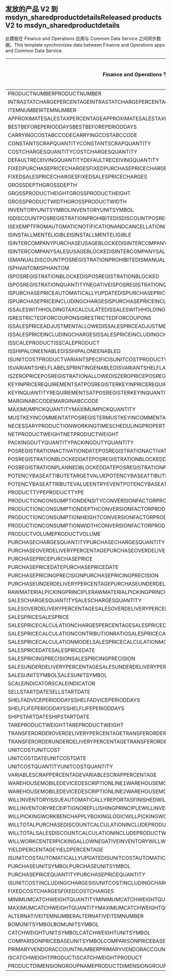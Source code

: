 ## <a name="released-products-v2-to-msdyn_sharedproductdetails"></a><span data-ttu-id="18ecd-101">发放的产品 V2 到 msdyn_sharedproductdetails</span><span class="sxs-lookup"><span data-stu-id="18ecd-101">Released products V2 to msdyn_sharedproductdetails</span></span>

<span data-ttu-id="18ecd-102">此模板在 Finance and Operations 应用与 Common Data Service 之间同步数据。</span><span class="sxs-lookup"><span data-stu-id="18ecd-102">This template synchronizes data between Finance and Operations apps and Common Data Service.</span></span>

<span data-ttu-id="18ecd-103">Finance and Operations 字段</span><span class="sxs-lookup"><span data-stu-id="18ecd-103">Finance and Operations field</span></span> | <span data-ttu-id="18ecd-104">映射类型</span><span class="sxs-lookup"><span data-stu-id="18ecd-104">Map type</span></span> | <span data-ttu-id="18ecd-105">其他 Dynamics 365 字段</span><span class="sxs-lookup"><span data-stu-id="18ecd-105">Other Dynamics 365 field</span></span> | <span data-ttu-id="18ecd-106">默认值</span><span class="sxs-lookup"><span data-stu-id="18ecd-106">Default value</span></span>
---|---|---|---
<span data-ttu-id="18ecd-107">PRODUCTNUMBER</span><span class="sxs-lookup"><span data-stu-id="18ecd-107">PRODUCTNUMBER</span></span> | > | <span data-ttu-id="18ecd-108">msdyn_globalproduct.msdyn_productnumber</span><span class="sxs-lookup"><span data-stu-id="18ecd-108">msdyn_globalproduct.msdyn_productnumber</span></span> | 
<span data-ttu-id="18ecd-109">INTRASTATCHARGEPERCENTAGE</span><span class="sxs-lookup"><span data-stu-id="18ecd-109">INTRASTATCHARGEPERCENTAGE</span></span> | > | <span data-ttu-id="18ecd-110">msdyn_intrastatchargepercentage</span><span class="sxs-lookup"><span data-stu-id="18ecd-110">msdyn_intrastatchargepercentage</span></span> | 
<span data-ttu-id="18ecd-111">ITEMNUMBER</span><span class="sxs-lookup"><span data-stu-id="18ecd-111">ITEMNUMBER</span></span> | >> | <span data-ttu-id="18ecd-112">msdyn_itemnumber</span><span class="sxs-lookup"><span data-stu-id="18ecd-112">msdyn_itemnumber</span></span> | 
<span data-ttu-id="18ecd-113">APPROXIMATESALESTAXPERCENTAGE</span><span class="sxs-lookup"><span data-stu-id="18ecd-113">APPROXIMATESALESTAXPERCENTAGE</span></span> | > | <span data-ttu-id="18ecd-114">msdyn_approximatesalestaxpercentage</span><span class="sxs-lookup"><span data-stu-id="18ecd-114">msdyn_approximatesalestaxpercentage</span></span> | 
<span data-ttu-id="18ecd-115">BESTBEFOREPERIODDAYS</span><span class="sxs-lookup"><span data-stu-id="18ecd-115">BESTBEFOREPERIODDAYS</span></span> | > | <span data-ttu-id="18ecd-116">msdyn_bestbeforeperioddays</span><span class="sxs-lookup"><span data-stu-id="18ecd-116">msdyn_bestbeforeperioddays</span></span> | 
<span data-ttu-id="18ecd-117">CARRYINGCOSTABCCODE</span><span class="sxs-lookup"><span data-stu-id="18ecd-117">CARRYINGCOSTABCCODE</span></span> | >> | <span data-ttu-id="18ecd-118">msdyn_carryingcostabccode</span><span class="sxs-lookup"><span data-stu-id="18ecd-118">msdyn_carryingcostabccode</span></span> | 
<span data-ttu-id="18ecd-119">CONSTANTSCRAPQUANTITY</span><span class="sxs-lookup"><span data-stu-id="18ecd-119">CONSTANTSCRAPQUANTITY</span></span> | > | <span data-ttu-id="18ecd-120">msdyn_constantscrapquantity</span><span class="sxs-lookup"><span data-stu-id="18ecd-120">msdyn_constantscrapquantity</span></span> | 
<span data-ttu-id="18ecd-121">COSTCHARGESQUANTITY</span><span class="sxs-lookup"><span data-stu-id="18ecd-121">COSTCHARGESQUANTITY</span></span> | > | <span data-ttu-id="18ecd-122">msdyn_costchargesquantity</span><span class="sxs-lookup"><span data-stu-id="18ecd-122">msdyn_costchargesquantity</span></span> | 
<span data-ttu-id="18ecd-123">DEFAULTRECEIVINGQUANTITY</span><span class="sxs-lookup"><span data-stu-id="18ecd-123">DEFAULTRECEIVINGQUANTITY</span></span> | > | <span data-ttu-id="18ecd-124">msdyn_defaultreceivingquantity</span><span class="sxs-lookup"><span data-stu-id="18ecd-124">msdyn_defaultreceivingquantity</span></span> | 
<span data-ttu-id="18ecd-125">FIXEDPURCHASEPRICECHARGES</span><span class="sxs-lookup"><span data-stu-id="18ecd-125">FIXEDPURCHASEPRICECHARGES</span></span> | > | <span data-ttu-id="18ecd-126">msdyn_fixedpurchasepricecharges</span><span class="sxs-lookup"><span data-stu-id="18ecd-126">msdyn_fixedpurchasepricecharges</span></span> | 
<span data-ttu-id="18ecd-127">FIXEDSALESPRICECHARGES</span><span class="sxs-lookup"><span data-stu-id="18ecd-127">FIXEDSALESPRICECHARGES</span></span> | > | <span data-ttu-id="18ecd-128">msdyn_fixedsalespricecharges</span><span class="sxs-lookup"><span data-stu-id="18ecd-128">msdyn_fixedsalespricecharges</span></span> | 
<span data-ttu-id="18ecd-129">GROSSDEPTH</span><span class="sxs-lookup"><span data-stu-id="18ecd-129">GROSSDEPTH</span></span> | > | <span data-ttu-id="18ecd-130">msdyn_grossdepth</span><span class="sxs-lookup"><span data-stu-id="18ecd-130">msdyn_grossdepth</span></span> | 
<span data-ttu-id="18ecd-131">GROSSPRODUCTHEIGHT</span><span class="sxs-lookup"><span data-stu-id="18ecd-131">GROSSPRODUCTHEIGHT</span></span> | > | <span data-ttu-id="18ecd-132">msdyn_grossproductheight</span><span class="sxs-lookup"><span data-stu-id="18ecd-132">msdyn_grossproductheight</span></span> | 
<span data-ttu-id="18ecd-133">GROSSPRODUCTWIDTH</span><span class="sxs-lookup"><span data-stu-id="18ecd-133">GROSSPRODUCTWIDTH</span></span> | > | <span data-ttu-id="18ecd-134">msdyn_grossproductwidth</span><span class="sxs-lookup"><span data-stu-id="18ecd-134">msdyn_grossproductwidth</span></span> | 
<span data-ttu-id="18ecd-135">INVENTORYUNITSYMBOL</span><span class="sxs-lookup"><span data-stu-id="18ecd-135">INVENTORYUNITSYMBOL</span></span> | > | <span data-ttu-id="18ecd-136">msdyn_inventoryunitsymbol.msdyn_symbol</span><span class="sxs-lookup"><span data-stu-id="18ecd-136">msdyn_inventoryunitsymbol.msdyn_symbol</span></span> | 
<span data-ttu-id="18ecd-137">ISDISCOUNTPOSREGISTRATIONPROHIBITED</span><span class="sxs-lookup"><span data-stu-id="18ecd-137">ISDISCOUNTPOSREGISTRATIONPROHIBITED</span></span> | >> | <span data-ttu-id="18ecd-138">msdyn_isdiscountposregistrationprohibited</span><span class="sxs-lookup"><span data-stu-id="18ecd-138">msdyn_isdiscountposregistrationprohibited</span></span> | 
<span data-ttu-id="18ecd-139">ISEXEMPTFROMAUTOMATICNOTIFICATIONANDCANCELLATION</span><span class="sxs-lookup"><span data-stu-id="18ecd-139">ISEXEMPTFROMAUTOMATICNOTIFICATIONANDCANCELLATION</span></span> | >> | <span data-ttu-id="18ecd-140">msdyn_exemptautomaticnotificationcancel</span><span class="sxs-lookup"><span data-stu-id="18ecd-140">msdyn_exemptautomaticnotificationcancel</span></span> | 
<span data-ttu-id="18ecd-141">ISINSTALLMENTELIGIBLE</span><span class="sxs-lookup"><span data-stu-id="18ecd-141">ISINSTALLMENTELIGIBLE</span></span> | >> | <span data-ttu-id="18ecd-142">msdyn_isinstallmenteligible</span><span class="sxs-lookup"><span data-stu-id="18ecd-142">msdyn_isinstallmenteligible</span></span> | 
<span data-ttu-id="18ecd-143">ISINTERCOMPANYPURCHASEUSAGEBLOCKED</span><span class="sxs-lookup"><span data-stu-id="18ecd-143">ISINTERCOMPANYPURCHASEUSAGEBLOCKED</span></span> | >> | <span data-ttu-id="18ecd-144">msdyn_isintercompanypurchaseusageblocked</span><span class="sxs-lookup"><span data-stu-id="18ecd-144">msdyn_isintercompanypurchaseusageblocked</span></span> | 
<span data-ttu-id="18ecd-145">ISINTERCOMPANYSALESUSAGEBLOCKED</span><span class="sxs-lookup"><span data-stu-id="18ecd-145">ISINTERCOMPANYSALESUSAGEBLOCKED</span></span> | >> | <span data-ttu-id="18ecd-146">msdyn_isintercompanysalesusageblocked</span><span class="sxs-lookup"><span data-stu-id="18ecd-146">msdyn_isintercompanysalesusageblocked</span></span> | 
<span data-ttu-id="18ecd-147">ISMANUALDISCOUNTPOSREGISTRATIONPROHIBITED</span><span class="sxs-lookup"><span data-stu-id="18ecd-147">ISMANUALDISCOUNTPOSREGISTRATIONPROHIBITED</span></span> | >> | <span data-ttu-id="18ecd-148">msdyn_ismanualdiscposregistrationprohibited</span><span class="sxs-lookup"><span data-stu-id="18ecd-148">msdyn_ismanualdiscposregistrationprohibited</span></span> | 
<span data-ttu-id="18ecd-149">ISPHANTOM</span><span class="sxs-lookup"><span data-stu-id="18ecd-149">ISPHANTOM</span></span> | >> | <span data-ttu-id="18ecd-150">msdyn_isphantom</span><span class="sxs-lookup"><span data-stu-id="18ecd-150">msdyn_isphantom</span></span> | 
<span data-ttu-id="18ecd-151">ISPOSREGISTRATIONBLOCKED</span><span class="sxs-lookup"><span data-stu-id="18ecd-151">ISPOSREGISTRATIONBLOCKED</span></span> | >> | <span data-ttu-id="18ecd-152">msdyn_isposregistrationblocked</span><span class="sxs-lookup"><span data-stu-id="18ecd-152">msdyn_isposregistrationblocked</span></span> | 
<span data-ttu-id="18ecd-153">ISPOSREGISTRATIONQUANTITYNEGATIVE</span><span class="sxs-lookup"><span data-stu-id="18ecd-153">ISPOSREGISTRATIONQUANTITYNEGATIVE</span></span> | >> | <span data-ttu-id="18ecd-154">msdyn_isposregistrationquantitynegative</span><span class="sxs-lookup"><span data-stu-id="18ecd-154">msdyn_isposregistrationquantitynegative</span></span> | 
<span data-ttu-id="18ecd-155">ISPURCHASEPRICEAUTOMATICALLYUPDATED</span><span class="sxs-lookup"><span data-stu-id="18ecd-155">ISPURCHASEPRICEAUTOMATICALLYUPDATED</span></span> | >> | <span data-ttu-id="18ecd-156">msdyn_ispurchasepriceautomaticallyupdated</span><span class="sxs-lookup"><span data-stu-id="18ecd-156">msdyn_ispurchasepriceautomaticallyupdated</span></span> | 
<span data-ttu-id="18ecd-157">ISPURCHASEPRICEINCLUDINGCHARGES</span><span class="sxs-lookup"><span data-stu-id="18ecd-157">ISPURCHASEPRICEINCLUDINGCHARGES</span></span> | >> | <span data-ttu-id="18ecd-158">msdyn_ispurchasepriceincludingcharges</span><span class="sxs-lookup"><span data-stu-id="18ecd-158">msdyn_ispurchasepriceincludingcharges</span></span> | 
<span data-ttu-id="18ecd-159">ISSALESWITHHOLDINGTAXCALCULATED</span><span class="sxs-lookup"><span data-stu-id="18ecd-159">ISSALESWITHHOLDINGTAXCALCULATED</span></span> | >> | <span data-ttu-id="18ecd-160">msdyn_issaleswithholdingtaxcalculated</span><span class="sxs-lookup"><span data-stu-id="18ecd-160">msdyn_issaleswithholdingtaxcalculated</span></span> | 
<span data-ttu-id="18ecd-161">ISRESTRICTEDFORCOUPONS</span><span class="sxs-lookup"><span data-stu-id="18ecd-161">ISRESTRICTEDFORCOUPONS</span></span> | >> | <span data-ttu-id="18ecd-162">msdyn_isrestrictedforcoupons</span><span class="sxs-lookup"><span data-stu-id="18ecd-162">msdyn_isrestrictedforcoupons</span></span> | 
<span data-ttu-id="18ecd-163">ISSALESPRICEADJUSTMENTALLOWED</span><span class="sxs-lookup"><span data-stu-id="18ecd-163">ISSALESPRICEADJUSTMENTALLOWED</span></span> | >> | <span data-ttu-id="18ecd-164">msdyn_issalespriceadjustmentallowed</span><span class="sxs-lookup"><span data-stu-id="18ecd-164">msdyn_issalespriceadjustmentallowed</span></span> | 
<span data-ttu-id="18ecd-165">ISSALESPRICEINCLUDINGCHARGES</span><span class="sxs-lookup"><span data-stu-id="18ecd-165">ISSALESPRICEINCLUDINGCHARGES</span></span> | >> | <span data-ttu-id="18ecd-166">msdyn_issalespriceincludingcharges</span><span class="sxs-lookup"><span data-stu-id="18ecd-166">msdyn_issalespriceincludingcharges</span></span> | 
<span data-ttu-id="18ecd-167">ISSCALEPRODUCT</span><span class="sxs-lookup"><span data-stu-id="18ecd-167">ISSCALEPRODUCT</span></span> | >> | <span data-ttu-id="18ecd-168">msdyn_isscaleproduct</span><span class="sxs-lookup"><span data-stu-id="18ecd-168">msdyn_isscaleproduct</span></span> | 
<span data-ttu-id="18ecd-169">ISSHIPALONEENABLED</span><span class="sxs-lookup"><span data-stu-id="18ecd-169">ISSHIPALONEENABLED</span></span> | >> | <span data-ttu-id="18ecd-170">msdyn_isshipaloneenabled</span><span class="sxs-lookup"><span data-stu-id="18ecd-170">msdyn_isshipaloneenabled</span></span> | 
<span data-ttu-id="18ecd-171">ISUNITCOSTPRODUCTVARIANTSPECIFIC</span><span class="sxs-lookup"><span data-stu-id="18ecd-171">ISUNITCOSTPRODUCTVARIANTSPECIFIC</span></span> | >> | <span data-ttu-id="18ecd-172">msdyn_isunitcostproductvariantspecific</span><span class="sxs-lookup"><span data-stu-id="18ecd-172">msdyn_isunitcostproductvariantspecific</span></span> | 
<span data-ttu-id="18ecd-173">ISVARIANTSHELFLABELSPRINTINGENABLED</span><span class="sxs-lookup"><span data-stu-id="18ecd-173">ISVARIANTSHELFLABELSPRINTINGENABLED</span></span> | >> | <span data-ttu-id="18ecd-174">msdyn_isvariantshelflabelsprintingenabled</span><span class="sxs-lookup"><span data-stu-id="18ecd-174">msdyn_isvariantshelflabelsprintingenabled</span></span> | 
<span data-ttu-id="18ecd-175">ISZEROPRICEPOSREGISTRATIONALLOWED</span><span class="sxs-lookup"><span data-stu-id="18ecd-175">ISZEROPRICEPOSREGISTRATIONALLOWED</span></span> | >> | <span data-ttu-id="18ecd-176">msdyn_iszeropriceposregistrationallowed</span><span class="sxs-lookup"><span data-stu-id="18ecd-176">msdyn_iszeropriceposregistrationallowed</span></span> | 
<span data-ttu-id="18ecd-177">KEYINPRICEREQUIREMENTSATPOSREGISTER</span><span class="sxs-lookup"><span data-stu-id="18ecd-177">KEYINPRICEREQUIREMENTSATPOSREGISTER</span></span> | >> | <span data-ttu-id="18ecd-178">msdyn_keyinpricerequirementsatposregister</span><span class="sxs-lookup"><span data-stu-id="18ecd-178">msdyn_keyinpricerequirementsatposregister</span></span> | 
<span data-ttu-id="18ecd-179">KEYINQUANTITYREQUIREMENTSATPOSREGISTER</span><span class="sxs-lookup"><span data-stu-id="18ecd-179">KEYINQUANTITYREQUIREMENTSATPOSREGISTER</span></span> | >> | <span data-ttu-id="18ecd-180">msdyn_keyinquantityrequirementsatposregister</span><span class="sxs-lookup"><span data-stu-id="18ecd-180">msdyn_keyinquantityrequirementsatposregister</span></span> | 
<span data-ttu-id="18ecd-181">MARGINABCCODE</span><span class="sxs-lookup"><span data-stu-id="18ecd-181">MARGINABCCODE</span></span> | >> | <span data-ttu-id="18ecd-182">msdyn_marginabccode</span><span class="sxs-lookup"><span data-stu-id="18ecd-182">msdyn_marginabccode</span></span> | 
<span data-ttu-id="18ecd-183">MAXIMUMPICKQUANTITY</span><span class="sxs-lookup"><span data-stu-id="18ecd-183">MAXIMUMPICKQUANTITY</span></span> | > | <span data-ttu-id="18ecd-184">msdyn_maximumpickquantity</span><span class="sxs-lookup"><span data-stu-id="18ecd-184">msdyn_maximumpickquantity</span></span> | 
<span data-ttu-id="18ecd-185">MUSTKEYINCOMMENTATPOSREGISTER</span><span class="sxs-lookup"><span data-stu-id="18ecd-185">MUSTKEYINCOMMENTATPOSREGISTER</span></span> | >> | <span data-ttu-id="18ecd-186">msdyn_mustkeyincommentatposregister</span><span class="sxs-lookup"><span data-stu-id="18ecd-186">msdyn_mustkeyincommentatposregister</span></span> | 
<span data-ttu-id="18ecd-187">NECESSARYPRODUCTIONWORKINGTIMESCHEDULINGPROPERTYID</span><span class="sxs-lookup"><span data-stu-id="18ecd-187">NECESSARYPRODUCTIONWORKINGTIMESCHEDULINGPROPERTYID</span></span> | > | <span data-ttu-id="18ecd-188">msdyn_necessaryproductionworkingtimeschedulingp</span><span class="sxs-lookup"><span data-stu-id="18ecd-188">msdyn_necessaryproductionworkingtimeschedulingp</span></span> | 
<span data-ttu-id="18ecd-189">NETPRODUCTWEIGHT</span><span class="sxs-lookup"><span data-stu-id="18ecd-189">NETPRODUCTWEIGHT</span></span> | > | <span data-ttu-id="18ecd-190">msdyn_netproductweight</span><span class="sxs-lookup"><span data-stu-id="18ecd-190">msdyn_netproductweight</span></span> | 
<span data-ttu-id="18ecd-191">PACKINGDUTYQUANTITY</span><span class="sxs-lookup"><span data-stu-id="18ecd-191">PACKINGDUTYQUANTITY</span></span> | > | <span data-ttu-id="18ecd-192">msdyn_packingdutyquantity</span><span class="sxs-lookup"><span data-stu-id="18ecd-192">msdyn_packingdutyquantity</span></span> | 
<span data-ttu-id="18ecd-193">POSREGISTRATIONACTIVATIONDATE</span><span class="sxs-lookup"><span data-stu-id="18ecd-193">POSREGISTRATIONACTIVATIONDATE</span></span> | > | <span data-ttu-id="18ecd-194">msdyn_posregistrationactivationdate</span><span class="sxs-lookup"><span data-stu-id="18ecd-194">msdyn_posregistrationactivationdate</span></span> | 
<span data-ttu-id="18ecd-195">POSREGISTRATIONBLOCKEDDATE</span><span class="sxs-lookup"><span data-stu-id="18ecd-195">POSREGISTRATIONBLOCKEDDATE</span></span> | > | <span data-ttu-id="18ecd-196">msdyn_posregistrationblockeddate</span><span class="sxs-lookup"><span data-stu-id="18ecd-196">msdyn_posregistrationblockeddate</span></span> | 
<span data-ttu-id="18ecd-197">POSREGISTRATIONPLANNEDBLOCKEDDATE</span><span class="sxs-lookup"><span data-stu-id="18ecd-197">POSREGISTRATIONPLANNEDBLOCKEDDATE</span></span> | > | <span data-ttu-id="18ecd-198">msdyn_posregistrationplannedblockeddate</span><span class="sxs-lookup"><span data-stu-id="18ecd-198">msdyn_posregistrationplannedblockeddate</span></span> | 
<span data-ttu-id="18ecd-199">POTENCYBASEATTIBUTETARGETVALUE</span><span class="sxs-lookup"><span data-stu-id="18ecd-199">POTENCYBASEATTIBUTETARGETVALUE</span></span> | > | <span data-ttu-id="18ecd-200">msdyn_potencybaseattibutetargetvalue</span><span class="sxs-lookup"><span data-stu-id="18ecd-200">msdyn_potencybaseattibutetargetvalue</span></span> | 
<span data-ttu-id="18ecd-201">POTENCYBASEATTRIBUTEVALUEENTRYEVENT</span><span class="sxs-lookup"><span data-stu-id="18ecd-201">POTENCYBASEATTRIBUTEVALUEENTRYEVENT</span></span> | >> | <span data-ttu-id="18ecd-202">msdyn_potencybaseattributevalueentryevent</span><span class="sxs-lookup"><span data-stu-id="18ecd-202">msdyn_potencybaseattributevalueentryevent</span></span> | 
<span data-ttu-id="18ecd-203">PRODUCTTYPE</span><span class="sxs-lookup"><span data-stu-id="18ecd-203">PRODUCTTYPE</span></span> | >> | <span data-ttu-id="18ecd-204">msdyn_producttype</span><span class="sxs-lookup"><span data-stu-id="18ecd-204">msdyn_producttype</span></span> | 
<span data-ttu-id="18ecd-205">PRODUCTIONCONSUMPTIONDENSITYCONVERSIONFACTOR</span><span class="sxs-lookup"><span data-stu-id="18ecd-205">PRODUCTIONCONSUMPTIONDENSITYCONVERSIONFACTOR</span></span> | > | <span data-ttu-id="18ecd-206">msdyn_productionconsumptiondensityconversion</span><span class="sxs-lookup"><span data-stu-id="18ecd-206">msdyn_productionconsumptiondensityconversion</span></span> | 
<span data-ttu-id="18ecd-207">PRODUCTIONCONSUMPTIONDEPTHCONVERSIONFACTOR</span><span class="sxs-lookup"><span data-stu-id="18ecd-207">PRODUCTIONCONSUMPTIONDEPTHCONVERSIONFACTOR</span></span> | > | <span data-ttu-id="18ecd-208">msdyn_productionconsumptiondepthconversion</span><span class="sxs-lookup"><span data-stu-id="18ecd-208">msdyn_productionconsumptiondepthconversion</span></span> | 
<span data-ttu-id="18ecd-209">PRODUCTIONCONSUMPTIONHEIGHTCONVERSIONFACTOR</span><span class="sxs-lookup"><span data-stu-id="18ecd-209">PRODUCTIONCONSUMPTIONHEIGHTCONVERSIONFACTOR</span></span> | > | <span data-ttu-id="18ecd-210">msdyn_productionconsumptionheightconversion</span><span class="sxs-lookup"><span data-stu-id="18ecd-210">msdyn_productionconsumptionheightconversion</span></span> | 
<span data-ttu-id="18ecd-211">PRODUCTIONCONSUMPTIONWIDTHCONVERSIONFACTOR</span><span class="sxs-lookup"><span data-stu-id="18ecd-211">PRODUCTIONCONSUMPTIONWIDTHCONVERSIONFACTOR</span></span> | > | <span data-ttu-id="18ecd-212">msdyn_productionconsumptionwidthconversion</span><span class="sxs-lookup"><span data-stu-id="18ecd-212">msdyn_productionconsumptionwidthconversion</span></span> | 
<span data-ttu-id="18ecd-213">PRODUCTVOLUME</span><span class="sxs-lookup"><span data-stu-id="18ecd-213">PRODUCTVOLUME</span></span> | > | <span data-ttu-id="18ecd-214">msdyn_productvolume</span><span class="sxs-lookup"><span data-stu-id="18ecd-214">msdyn_productvolume</span></span> | 
<span data-ttu-id="18ecd-215">PURCHASECHARGESQUANTITY</span><span class="sxs-lookup"><span data-stu-id="18ecd-215">PURCHASECHARGESQUANTITY</span></span> | > | <span data-ttu-id="18ecd-216">msdyn_purchasechargesquantity</span><span class="sxs-lookup"><span data-stu-id="18ecd-216">msdyn_purchasechargesquantity</span></span> | 
<span data-ttu-id="18ecd-217">PURCHASEOVERDELIVERYPERCENTAGE</span><span class="sxs-lookup"><span data-stu-id="18ecd-217">PURCHASEOVERDELIVERYPERCENTAGE</span></span> | > | <span data-ttu-id="18ecd-218">msdyn_purchaseoverdeliverypercentage</span><span class="sxs-lookup"><span data-stu-id="18ecd-218">msdyn_purchaseoverdeliverypercentage</span></span> | 
<span data-ttu-id="18ecd-219">PURCHASEPRICE</span><span class="sxs-lookup"><span data-stu-id="18ecd-219">PURCHASEPRICE</span></span> | > | <span data-ttu-id="18ecd-220">msdyn_purchaseprice</span><span class="sxs-lookup"><span data-stu-id="18ecd-220">msdyn_purchaseprice</span></span> | 
<span data-ttu-id="18ecd-221">PURCHASEPRICEDATE</span><span class="sxs-lookup"><span data-stu-id="18ecd-221">PURCHASEPRICEDATE</span></span> | > | <span data-ttu-id="18ecd-222">msdyn_purchasepricedate</span><span class="sxs-lookup"><span data-stu-id="18ecd-222">msdyn_purchasepricedate</span></span> | 
<span data-ttu-id="18ecd-223">PURCHASEPRICINGPRECISION</span><span class="sxs-lookup"><span data-stu-id="18ecd-223">PURCHASEPRICINGPRECISION</span></span> | > | <span data-ttu-id="18ecd-224">msdyn_purchasepricingprecision</span><span class="sxs-lookup"><span data-stu-id="18ecd-224">msdyn_purchasepricingprecision</span></span> | 
<span data-ttu-id="18ecd-225">PURCHASEUNDERDELIVERYPERCENTAGE</span><span class="sxs-lookup"><span data-stu-id="18ecd-225">PURCHASEUNDERDELIVERYPERCENTAGE</span></span> | > | <span data-ttu-id="18ecd-226">msdyn_purchaseunderdeliverypercentage</span><span class="sxs-lookup"><span data-stu-id="18ecd-226">msdyn_purchaseunderdeliverypercentage</span></span> | 
<span data-ttu-id="18ecd-227">RAWMATERIALPICKINGPRINCIPLE</span><span class="sxs-lookup"><span data-stu-id="18ecd-227">RAWMATERIALPICKINGPRINCIPLE</span></span> | >> | <span data-ttu-id="18ecd-228">msdyn_rawmaterialpickingprinciple</span><span class="sxs-lookup"><span data-stu-id="18ecd-228">msdyn_rawmaterialpickingprinciple</span></span> | 
<span data-ttu-id="18ecd-229">SALESCHARGESQUANTITY</span><span class="sxs-lookup"><span data-stu-id="18ecd-229">SALESCHARGESQUANTITY</span></span> | > | <span data-ttu-id="18ecd-230">msdyn_saleschargesquantity</span><span class="sxs-lookup"><span data-stu-id="18ecd-230">msdyn_saleschargesquantity</span></span> | 
<span data-ttu-id="18ecd-231">SALESOVERDELIVERYPERCENTAGE</span><span class="sxs-lookup"><span data-stu-id="18ecd-231">SALESOVERDELIVERYPERCENTAGE</span></span> | > | <span data-ttu-id="18ecd-232">msdyn_salesoverdeliverypercentage</span><span class="sxs-lookup"><span data-stu-id="18ecd-232">msdyn_salesoverdeliverypercentage</span></span> | 
<span data-ttu-id="18ecd-233">SALESPRICE</span><span class="sxs-lookup"><span data-stu-id="18ecd-233">SALESPRICE</span></span> | > | <span data-ttu-id="18ecd-234">msdyn_salesprice</span><span class="sxs-lookup"><span data-stu-id="18ecd-234">msdyn_salesprice</span></span> | 
<span data-ttu-id="18ecd-235">SALESPRICECALCULATIONCHARGESPERCENTAGE</span><span class="sxs-lookup"><span data-stu-id="18ecd-235">SALESPRICECALCULATIONCHARGESPERCENTAGE</span></span> | > | <span data-ttu-id="18ecd-236">msdyn_salespricecalculationchargespercentage</span><span class="sxs-lookup"><span data-stu-id="18ecd-236">msdyn_salespricecalculationchargespercentage</span></span> | 
<span data-ttu-id="18ecd-237">SALESPRICECALCULATIONCONTRIBUTIONRATIO</span><span class="sxs-lookup"><span data-stu-id="18ecd-237">SALESPRICECALCULATIONCONTRIBUTIONRATIO</span></span> | > | <span data-ttu-id="18ecd-238">msdyn_salespricecalculationcontributionratio</span><span class="sxs-lookup"><span data-stu-id="18ecd-238">msdyn_salespricecalculationcontributionratio</span></span> | 
<span data-ttu-id="18ecd-239">SALESPRICECALCULATIONMODEL</span><span class="sxs-lookup"><span data-stu-id="18ecd-239">SALESPRICECALCULATIONMODEL</span></span> | >> | <span data-ttu-id="18ecd-240">msdyn_salespricecalculationmodel</span><span class="sxs-lookup"><span data-stu-id="18ecd-240">msdyn_salespricecalculationmodel</span></span> | 
<span data-ttu-id="18ecd-241">SALESPRICEDATE</span><span class="sxs-lookup"><span data-stu-id="18ecd-241">SALESPRICEDATE</span></span> | > | <span data-ttu-id="18ecd-242">msdyn_salespricedate</span><span class="sxs-lookup"><span data-stu-id="18ecd-242">msdyn_salespricedate</span></span> | 
<span data-ttu-id="18ecd-243">SALESPRICINGPRECISION</span><span class="sxs-lookup"><span data-stu-id="18ecd-243">SALESPRICINGPRECISION</span></span> | > | <span data-ttu-id="18ecd-244">msdyn_salespricingprecision</span><span class="sxs-lookup"><span data-stu-id="18ecd-244">msdyn_salespricingprecision</span></span> | 
<span data-ttu-id="18ecd-245">SALESUNDERDELIVERYPERCENTAGE</span><span class="sxs-lookup"><span data-stu-id="18ecd-245">SALESUNDERDELIVERYPERCENTAGE</span></span> | > | <span data-ttu-id="18ecd-246">msdyn_salesunderdeliverypercentage</span><span class="sxs-lookup"><span data-stu-id="18ecd-246">msdyn_salesunderdeliverypercentage</span></span> | 
<span data-ttu-id="18ecd-247">SALESUNITSYMBOL</span><span class="sxs-lookup"><span data-stu-id="18ecd-247">SALESUNITSYMBOL</span></span> | > | <span data-ttu-id="18ecd-248">msdyn_salesunitsymbol.msdyn_symbol</span><span class="sxs-lookup"><span data-stu-id="18ecd-248">msdyn_salesunitsymbol.msdyn_symbol</span></span> | 
<span data-ttu-id="18ecd-249">SCALEINDICATOR</span><span class="sxs-lookup"><span data-stu-id="18ecd-249">SCALEINDICATOR</span></span> | >> | <span data-ttu-id="18ecd-250">msdyn_scaleindicator</span><span class="sxs-lookup"><span data-stu-id="18ecd-250">msdyn_scaleindicator</span></span> | 
<span data-ttu-id="18ecd-251">SELLSTARTDATE</span><span class="sxs-lookup"><span data-stu-id="18ecd-251">SELLSTARTDATE</span></span> | > | <span data-ttu-id="18ecd-252">msdyn_sellstartdate</span><span class="sxs-lookup"><span data-stu-id="18ecd-252">msdyn_sellstartdate</span></span> | 
<span data-ttu-id="18ecd-253">SHELFADVICEPERIODDAYS</span><span class="sxs-lookup"><span data-stu-id="18ecd-253">SHELFADVICEPERIODDAYS</span></span> | > | <span data-ttu-id="18ecd-254">msdyn_shelfadviceperioddays</span><span class="sxs-lookup"><span data-stu-id="18ecd-254">msdyn_shelfadviceperioddays</span></span> | 
<span data-ttu-id="18ecd-255">SHELFLIFEPERIODDAYS</span><span class="sxs-lookup"><span data-stu-id="18ecd-255">SHELFLIFEPERIODDAYS</span></span> | > | <span data-ttu-id="18ecd-256">msdyn_shelflifeperioddays</span><span class="sxs-lookup"><span data-stu-id="18ecd-256">msdyn_shelflifeperioddays</span></span> | 
<span data-ttu-id="18ecd-257">SHIPSTARTDATE</span><span class="sxs-lookup"><span data-stu-id="18ecd-257">SHIPSTARTDATE</span></span> | > | <span data-ttu-id="18ecd-258">msdyn_shipstartdate</span><span class="sxs-lookup"><span data-stu-id="18ecd-258">msdyn_shipstartdate</span></span> | 
<span data-ttu-id="18ecd-259">TAREPRODUCTWEIGHT</span><span class="sxs-lookup"><span data-stu-id="18ecd-259">TAREPRODUCTWEIGHT</span></span> | > | <span data-ttu-id="18ecd-260">msdyn_tareproductweight</span><span class="sxs-lookup"><span data-stu-id="18ecd-260">msdyn_tareproductweight</span></span> | 
<span data-ttu-id="18ecd-261">TRANSFERORDEROVERDELIVERYPERCENTAGE</span><span class="sxs-lookup"><span data-stu-id="18ecd-261">TRANSFERORDEROVERDELIVERYPERCENTAGE</span></span> | > | <span data-ttu-id="18ecd-262">msdyn_transferorderoverdeliverypercentage</span><span class="sxs-lookup"><span data-stu-id="18ecd-262">msdyn_transferorderoverdeliverypercentage</span></span> | 
<span data-ttu-id="18ecd-263">TRANSFERORDERUNDERDELIVERYPERCENTAGE</span><span class="sxs-lookup"><span data-stu-id="18ecd-263">TRANSFERORDERUNDERDELIVERYPERCENTAGE</span></span> | > | <span data-ttu-id="18ecd-264">msdyn_transferorderunderdeliverypercentage</span><span class="sxs-lookup"><span data-stu-id="18ecd-264">msdyn_transferorderunderdeliverypercentage</span></span> | 
<span data-ttu-id="18ecd-265">UNITCOST</span><span class="sxs-lookup"><span data-stu-id="18ecd-265">UNITCOST</span></span> | > | <span data-ttu-id="18ecd-266">msdyn_unitcost</span><span class="sxs-lookup"><span data-stu-id="18ecd-266">msdyn_unitcost</span></span> | 
<span data-ttu-id="18ecd-267">UNITCOSTDATE</span><span class="sxs-lookup"><span data-stu-id="18ecd-267">UNITCOSTDATE</span></span> | > | <span data-ttu-id="18ecd-268">msdyn_unitcostdate</span><span class="sxs-lookup"><span data-stu-id="18ecd-268">msdyn_unitcostdate</span></span> | 
<span data-ttu-id="18ecd-269">UNITCOSTQUANTITY</span><span class="sxs-lookup"><span data-stu-id="18ecd-269">UNITCOSTQUANTITY</span></span> | > | <span data-ttu-id="18ecd-270">msdyn_unitcostquantity</span><span class="sxs-lookup"><span data-stu-id="18ecd-270">msdyn_unitcostquantity</span></span> | 
<span data-ttu-id="18ecd-271">VARIABLESCRAPPERCENTAGE</span><span class="sxs-lookup"><span data-stu-id="18ecd-271">VARIABLESCRAPPERCENTAGE</span></span> | > | <span data-ttu-id="18ecd-272">msdyn_variablescrappercentage</span><span class="sxs-lookup"><span data-stu-id="18ecd-272">msdyn_variablescrappercentage</span></span> | 
<span data-ttu-id="18ecd-273">WAREHOUSEMOBILEDEVICEDESCRIPTIONLINE1</span><span class="sxs-lookup"><span data-stu-id="18ecd-273">WAREHOUSEMOBILEDEVICEDESCRIPTIONLINE1</span></span> | > | <span data-ttu-id="18ecd-274">msdyn_warehousemobiledevicedescriptionline1</span><span class="sxs-lookup"><span data-stu-id="18ecd-274">msdyn_warehousemobiledevicedescriptionline1</span></span> | 
<span data-ttu-id="18ecd-275">WAREHOUSEMOBILEDEVICEDESCRIPTIONLINE2</span><span class="sxs-lookup"><span data-stu-id="18ecd-275">WAREHOUSEMOBILEDEVICEDESCRIPTIONLINE2</span></span> | > | <span data-ttu-id="18ecd-276">msdyn_warehousemobiledevicedescriptionline2</span><span class="sxs-lookup"><span data-stu-id="18ecd-276">msdyn_warehousemobiledevicedescriptionline2</span></span> | 
<span data-ttu-id="18ecd-277">WILLINVENTORYISSUEAUTOMATICALLYREPORTASFINISHED</span><span class="sxs-lookup"><span data-stu-id="18ecd-277">WILLINVENTORYISSUEAUTOMATICALLYREPORTASFINISHED</span></span> | >> | <span data-ttu-id="18ecd-278">msdyn_willinventoryissueautoreportasfinished</span><span class="sxs-lookup"><span data-stu-id="18ecd-278">msdyn_willinventoryissueautoreportasfinished</span></span> | 
<span data-ttu-id="18ecd-279">WILLINVENTORYRECEIPTIGNOREFLUSHINGPRINCIPLE</span><span class="sxs-lookup"><span data-stu-id="18ecd-279">WILLINVENTORYRECEIPTIGNOREFLUSHINGPRINCIPLE</span></span> | >> | <span data-ttu-id="18ecd-280">msdyn_willinventoryreceiptignoreflushing</span><span class="sxs-lookup"><span data-stu-id="18ecd-280">msdyn_willinventoryreceiptignoreflushing</span></span> | 
<span data-ttu-id="18ecd-281">WILLPICKINGWORKBENCHAPPLYBOXINGLOGIC</span><span class="sxs-lookup"><span data-stu-id="18ecd-281">WILLPICKINGWORKBENCHAPPLYBOXINGLOGIC</span></span> | >> | <span data-ttu-id="18ecd-282">msdyn_willpickingworkbenchapplyboxinglogic</span><span class="sxs-lookup"><span data-stu-id="18ecd-282">msdyn_willpickingworkbenchapplyboxinglogic</span></span> | 
<span data-ttu-id="18ecd-283">WILLTOTALPURCHASEDISCOUNTCALCULATIONINCLUDEPRODUCT</span><span class="sxs-lookup"><span data-stu-id="18ecd-283">WILLTOTALPURCHASEDISCOUNTCALCULATIONINCLUDEPRODUCT</span></span> | >> | <span data-ttu-id="18ecd-284">msdyn_willtotalpurchdiscountcalcincludeproduct</span><span class="sxs-lookup"><span data-stu-id="18ecd-284">msdyn_willtotalpurchdiscountcalcincludeproduct</span></span> | 
<span data-ttu-id="18ecd-285">WILLTOTALSALESDISCOUNTCALCULATIONINCLUDEPRODUCT</span><span class="sxs-lookup"><span data-stu-id="18ecd-285">WILLTOTALSALESDISCOUNTCALCULATIONINCLUDEPRODUCT</span></span> | >> | <span data-ttu-id="18ecd-286">msdyn_willtotalsalesdiscountcalcincludeproduct</span><span class="sxs-lookup"><span data-stu-id="18ecd-286">msdyn_willtotalsalesdiscountcalcincludeproduct</span></span> | 
<span data-ttu-id="18ecd-287">WILLWORKCENTERPICKINGALLOWNEGATIVEINVENTORY</span><span class="sxs-lookup"><span data-stu-id="18ecd-287">WILLWORKCENTERPICKINGALLOWNEGATIVEINVENTORY</span></span> | >> | <span data-ttu-id="18ecd-288">msdyn_willworkcenterpickingallownegativeinvent</span><span class="sxs-lookup"><span data-stu-id="18ecd-288">msdyn_willworkcenterpickingallownegativeinvent</span></span> | 
<span data-ttu-id="18ecd-289">YIELDPERCENTAGE</span><span class="sxs-lookup"><span data-stu-id="18ecd-289">YIELDPERCENTAGE</span></span> | > | <span data-ttu-id="18ecd-290">msdyn_yieldpercentage</span><span class="sxs-lookup"><span data-stu-id="18ecd-290">msdyn_yieldpercentage</span></span> | 
<span data-ttu-id="18ecd-291">ISUNITCOSTAUTOMATICALLYUPDATED</span><span class="sxs-lookup"><span data-stu-id="18ecd-291">ISUNITCOSTAUTOMATICALLYUPDATED</span></span> | >> | <span data-ttu-id="18ecd-292">msdyn_isunitcostautomaticallyupdated</span><span class="sxs-lookup"><span data-stu-id="18ecd-292">msdyn_isunitcostautomaticallyupdated</span></span> | 
<span data-ttu-id="18ecd-293">PURCHASEUNITSYMBOL</span><span class="sxs-lookup"><span data-stu-id="18ecd-293">PURCHASEUNITSYMBOL</span></span> | > | <span data-ttu-id="18ecd-294">msdyn_purchaseunitsymbol.msdyn_symbol</span><span class="sxs-lookup"><span data-stu-id="18ecd-294">msdyn_purchaseunitsymbol.msdyn_symbol</span></span> | 
<span data-ttu-id="18ecd-295">PURCHASEPRICEQUANTITY</span><span class="sxs-lookup"><span data-stu-id="18ecd-295">PURCHASEPRICEQUANTITY</span></span> | > | <span data-ttu-id="18ecd-296">msdyn_purchasepricequantity</span><span class="sxs-lookup"><span data-stu-id="18ecd-296">msdyn_purchasepricequantity</span></span> | 
<span data-ttu-id="18ecd-297">ISUNITCOSTINCLUDINGCHARGES</span><span class="sxs-lookup"><span data-stu-id="18ecd-297">ISUNITCOSTINCLUDINGCHARGES</span></span> | >> | <span data-ttu-id="18ecd-298">msdyn_isunitcostincludingcharges</span><span class="sxs-lookup"><span data-stu-id="18ecd-298">msdyn_isunitcostincludingcharges</span></span> | 
<span data-ttu-id="18ecd-299">FIXEDCOSTCHARGES</span><span class="sxs-lookup"><span data-stu-id="18ecd-299">FIXEDCOSTCHARGES</span></span> | >> | <span data-ttu-id="18ecd-300">msdyn_fixedcostcharges</span><span class="sxs-lookup"><span data-stu-id="18ecd-300">msdyn_fixedcostcharges</span></span> | 
<span data-ttu-id="18ecd-301">MINIMUMCATCHWEIGHTQUANTITY</span><span class="sxs-lookup"><span data-stu-id="18ecd-301">MINIMUMCATCHWEIGHTQUANTITY</span></span> | >> | <span data-ttu-id="18ecd-302">msdyn_minimumcatchweightquantity</span><span class="sxs-lookup"><span data-stu-id="18ecd-302">msdyn_minimumcatchweightquantity</span></span> | 
<span data-ttu-id="18ecd-303">MAXIMUMCATCHWEIGHTQUANTITY</span><span class="sxs-lookup"><span data-stu-id="18ecd-303">MAXIMUMCATCHWEIGHTQUANTITY</span></span> | >> | <span data-ttu-id="18ecd-304">msdyn_maximumcatchweightquantity</span><span class="sxs-lookup"><span data-stu-id="18ecd-304">msdyn_maximumcatchweightquantity</span></span> | 
<span data-ttu-id="18ecd-305">ALTERNATIVEITEMNUMBER</span><span class="sxs-lookup"><span data-stu-id="18ecd-305">ALTERNATIVEITEMNUMBER</span></span> | >> | <span data-ttu-id="18ecd-306">msdyn_alternativeitemnumber.msdyn_itemnumber</span><span class="sxs-lookup"><span data-stu-id="18ecd-306">msdyn_alternativeitemnumber.msdyn_itemnumber</span></span> | 
<span data-ttu-id="18ecd-307">BOMUNITSYMBOL</span><span class="sxs-lookup"><span data-stu-id="18ecd-307">BOMUNITSYMBOL</span></span> | >> | <span data-ttu-id="18ecd-308">msdyn_bomunitsymbol.msdyn_symbol</span><span class="sxs-lookup"><span data-stu-id="18ecd-308">msdyn_bomunitsymbol.msdyn_symbol</span></span> | 
<span data-ttu-id="18ecd-309">CATCHWEIGHTUNITSYMBOL</span><span class="sxs-lookup"><span data-stu-id="18ecd-309">CATCHWEIGHTUNITSYMBOL</span></span> | >> | <span data-ttu-id="18ecd-310">msdyn_catchweightunitsymbol.msdyn_symbol</span><span class="sxs-lookup"><span data-stu-id="18ecd-310">msdyn_catchweightunitsymbol.msdyn_symbol</span></span> | 
<span data-ttu-id="18ecd-311">COMPARISONPRICEBASEUNITSYMBOL</span><span class="sxs-lookup"><span data-stu-id="18ecd-311">COMPARISONPRICEBASEUNITSYMBOL</span></span> | >> | <span data-ttu-id="18ecd-312">msdyn_comparisonpricebaseunitsymbol.msdyn_symbol</span><span class="sxs-lookup"><span data-stu-id="18ecd-312">msdyn_comparisonpricebaseunitsymbol.msdyn_symbol</span></span> | 
<span data-ttu-id="18ecd-313">PRIMARYVENDORACCOUNTNUMBER</span><span class="sxs-lookup"><span data-stu-id="18ecd-313">PRIMARYVENDORACCOUNTNUMBER</span></span> | >> | <span data-ttu-id="18ecd-314">msdyn_vendorid.msdyn_vendoraccountnumber</span><span class="sxs-lookup"><span data-stu-id="18ecd-314">msdyn_vendorid.msdyn_vendoraccountnumber</span></span> | 
<span data-ttu-id="18ecd-315">ISCATCHWEIGHTPRODUCT</span><span class="sxs-lookup"><span data-stu-id="18ecd-315">ISCATCHWEIGHTPRODUCT</span></span> | >> | <span data-ttu-id="18ecd-316">msdyn_iscatchweight</span><span class="sxs-lookup"><span data-stu-id="18ecd-316">msdyn_iscatchweight</span></span> | 
<span data-ttu-id="18ecd-317">PRODUCTDIMENSIONGROUPNAME</span><span class="sxs-lookup"><span data-stu-id="18ecd-317">PRODUCTDIMENSIONGROUPNAME</span></span> | >> | <span data-ttu-id="18ecd-318">msdyn_productdimensiongroupid.msdyn_groupname</span><span class="sxs-lookup"><span data-stu-id="18ecd-318">msdyn_productdimensiongroupid.msdyn_groupname</span></span> | 
